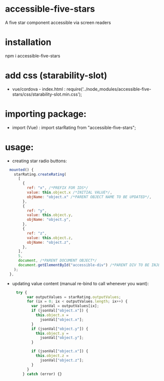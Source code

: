 # accessible-five-stars
A five star component accessible via screen readers


# installation 

npm i accessible-five-stars

# add css (starability-slot)

- vue/cordova - index.html : require('../node_modules/accessible-five-stars/css/starability-slot.min.css'); 


# importing package: 

- import (Vue) : import starRating from "accessible-five-stars";


# usage: 

- creating star radio buttons: 
```javascript
  mounted() {
    starRating.createRating(
      [
        {
          ref: "x", /*PREFIX FOR IDS*/
          value: this.object.x /*INITIAL VALUE*/,
          objName: "object.x" /*PARENT OBJECT NAME TO BE UPDATED*/,
        },
        {
          ref: "y",
          value: this.object.y,
          objName: "object.y",
        },
        {
          ref: "z",
          value: this.object.z,
          objName: "object.z",
        },
      ],
      5,
      document, /*PARENT DOCUMENT OBJECT*/
      document.getElementById("accessible-div") /*PARENT DIV TO BE INJECTED WITH ELEMENTS*/
    );
  },
```



- updating value content (manual re-bind to call whenever you want): 
```javascript
     try {
          var outputValues = starRating.outputValues;
          for (ix = 0; ix < outputValues.length; ix++) {
            var jsonVal = outputValues[ix];
            if (jsonVal["object.x"]) {
              this.object.x =
                jsonVal["object.x"];
            }
            if (jsonVal["object.y"]) {
              this.object.y =
                jsonVal["object.y"];
            }

            if (jsonVal["object.x"]) {
              this.object.z =
                jsonVal["object.z"];
            }
          }
        } catch (error) {}

```

